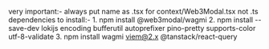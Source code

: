 very important:- always put name as .tsx for context/Web3Modal.tsx not .ts
dependencies to install:-
1.
npm install @web3modal/wagmi
2.
npm install --save-dev lokijs encoding bufferutil autoprefixer pino-pretty supports-color utf-8-validate
3.
npm install wagmi viem@2.x @tanstack/react-query
